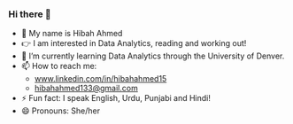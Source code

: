 ### Hi there 👋

- 👀 My name is Hibah Ahmed 
- 👉 I am interested in Data Analytics, reading and working out!
- 🌱 I’m currently learning Data Analytics through the University of Denver.
- 📫 How to reach me: 
  - www.linkedin.com/in/hibahahmed15
  - hibahahmed133@gmail.com 
- ⚡ Fun fact: I speak English, Urdu, Punjabi and Hindi!
- 😄 Pronouns: She/her
